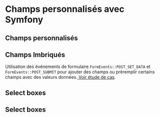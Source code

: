 # Champs personnalisés avec Symfony

## Champs personnalisés

## Champs Imbriqués

Utilisation des événements de formulaire ```FormEvents::POST_SET_DATA``` et ```FormEvents::POST_SUBMIT```
pour ajouter des champs ou préremplir certains champs avec des valeurs données.[ Voir étude de cas](./docs/CHAMPS_IMBRIQUE.MD).

## Select boxes 

## Select boxes 